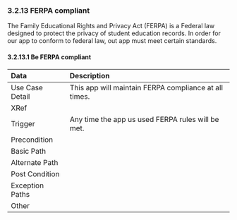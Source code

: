 ### 3.2.13 FERPA compliant

The Family Educational Rights and Privacy Act (FERPA) is a Federal law designed to protect the privacy of student education records. In order for our app to conform to federal law, out app must meet certain standards.

#### 3.2.13.1 Be FERPA compliant

| Data          | Description |
|:--------------| :--------------|
|Use Case Detail| This app will maintain FERPA compliance at all times.|
|XRef           |  |
|Trigger        | Any time the app us used FERPA rules will be met.|
|Precondition   |  |
|Basic Path     |  |
|Alternate Path |  |
|Post Condition |  |
|Exception Paths|  |
|Other          |  |
